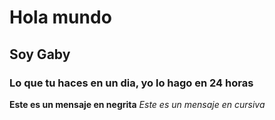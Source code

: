 # Hola mundo 
## Soy Gaby
### Lo que tu haces en un dia, yo lo hago en 24 horas

**Este es un mensaje en  negrita**
_Este es un mensaje en cursiva_
